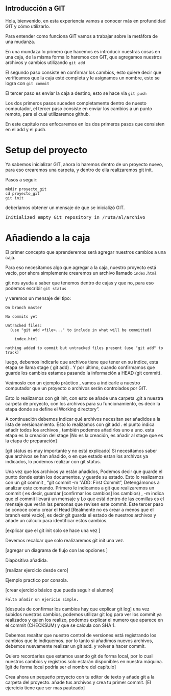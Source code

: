 ## Introducción a GIT

Hola, bienvenido, en esta experiencia vamos a conocer más en profundidad GIT y cómo utilizarlo.

Para entender como funciona GIT vamos a trabajar sobre la metáfora de una mudanza.

En una mundaza lo primero que hacemos es introducir nuestras cosas en una caja, de la misma forma lo haremos con GIT, que agregamos nuestros archivos y cambios utilizando `git add`

El segundo paso consiste en confirmar los cambios, esto quiere decir que verificamos que la caja esté completa y le asignamos un nombre, esto se logra con `git commit`

El tercer paso es enviar la caja a destino, esto se hace via `git push`

Los dos primeros pasos suceden completamente dentro de nuesto computador, el tercer paso consiste en enviar los cambios a un punto remoto, para el cual utilizaremos github.
 
En este capítulo nos enfocaremos en los dos primeros pasos que consisten en el add y el push.

# Setup del proyecto
Ya sabemos inicializar GIT, ahora lo haremos dentro de un proyecto nuevo, para eso crearemos una carpeta, y dentro de ella realizaremos git init.

Pasos a seguir:

```
mkdir proyecto_git
cd proyecto_git
git init
```

deberíamos obtener un mensaje de que se inicializó GIT.

<pre>
Initialized empty Git repository in /ruta/al/archivo
</pre>


# Añadiendo a la caja
El primer concepto que aprenderemos será agregar nuestros cambios a una caja.

Para eso necesitamos algo que agregar a la caja, nuestro proyecto está vacío, por ahora simplemente crearemos un archivo llamado `index.html` 

git nos ayuda a saber que tenemos dentro de cajas y que no, para eso podemos escribir `git status`

y veremos un mensaje del tipo:

```
On branch master

No commits yet

Untracked files:
  (use "git add <file>..." to include in what will be committed)

	index.html

nothing added to commit but untracked files present (use "git add" to track)
```



luego, debemos indicarle que archivos tiene que tener en su índice, esta etapa se llama stage ( git add) .  Y por último, cuando confirmamos que guarde los cambios estamos pasando la información a HEAD (git commit).


Veámoslo con un ejemplo práctico , vamos a indicarle a nuestro computador que un proyecto o archivos  serán controlados por GIT.

Esto lo realizamos con git init, con esto se añade una carpeta .git a nuestra carpeta de proyecto, con los archivos para su funcionamiento, es decir la etapa donde se define el Working directory”.

A continuación  debemos indicar qué archivos necesitan ser añadidos a la lista de versionamiento. Esto lo realizamos con git add .  el punto indica añadir todos los archivos , también podemos añadirlos uno a uno.  esta etapa es la creación del stage [No es la creación, es añadir al stage que es la etapa de preparación]

[git status es muy importante y no está explicado]
Si necesitamos saber que archivos se han añadido, o en que estado estan los archivos ya indicados, lo podemos realizar con git status.

Una vez que los archivos ya están añadidos, Podemos decir que guarde el punto donde están los documentos. y guarde su estado.  Esto lo realizamos con un git commit ,
“git commit -m “ADD: First Commit”, Detengámonos a analizar este comando.  Primero le indicamos a git que realizaremos un commit ( es decir, guardar [confirmar los cambios] los cambios) , -m indica que el commit llevará un mensaje y  Lo que está dentro de las comillas es el mensaje que verán las personas que revisen este commit.  Este tercer paso se conoce como crear el Head [Realmente no es crear a menos que el branch esté vacío], es decir git guarda el estado de nuestros archivos  y añade un cálculo para identificar estos cambios.

[explicar que el git init solo se hace una vez ]

Devemos recalcar que solo realizaremos git init una vez.

[agregar un diagrama de flujo con las opciones ]

Diapòsitiva añadida.

[realizar ejercicio desde cero]

Ejemplo practico por consola.


[crear ejercicio básico que pueda seguir el alumno]

	Falta añadir un ejericio simple. 
	
[después de confirmar los cambios hay que explicar git log]
	una vez subidos nuestros cambios, podemos utilizar git log  para ver los commit ya realizados y quien los realizo, podemos explicar el numero que aparece en el commit (CHECKSUM) y que se calcula con SHA 1.

Debemos resaltar que nuestro control de versiones está registrando los cambios que le indiquemos.  por lo tanto si añadimos nuevos archivos, debemos nuevamente realizar un git add. y volver a hacer commit.


Quiero recordarles que estamos usando git de forma local, por lo cual nuestros cambios y registros solo estarán disponibles en nuestra máquina. [git de forma local podría ser el nombre del capítulo]

Crea ahora un pequeño proyecto con tu editor de texto y añade git a la carpeta del proyecto. añade tus archivos y crea tu primer commit. [El ejercicio tiene que ser mas pauteado]
